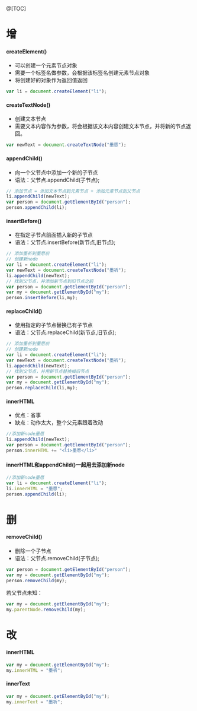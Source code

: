 ﻿@[TOC]
# 增
#### createElement()
- 可以创建一个元素节点对象
- 需要一个标签名做参数，会根据该标签名创建元素节点对象
- 将创建好的对象作为返回值返回
```javascript
var li = document.createElement("li");
```
#### createTextNode()
- 创建文本节点
- 需要文本内容作为参数，将会根据该文本内容创建文本节点，并将新的节点返回。
```javascript
var newText = document.createTextNode("墨愿");
```
#### appendChild()
- 向一个父节点中添加一个新的子节点
- 语法：父节点.appendChild(子节点);
```javascript
// 添加节点 = 添加文本节点到元素节点 + 添加元素节点到父节点
li.appendChild(newText);
var person = document.getElementById("person");
person.appendChild(li);
```
#### insertBefore()
- 在指定子节点前面插入新的子节点
- 语法：父节点.insertBefore(新节点,旧节点);
```javascript
// 添加墨祈到墨愿前
// 创建新node
var li = document.createElement("li");
var newText = document.createTextNode("墨祈");
li.appendChild(newText);
// 找到父节点，并添加新节点到旧节点之前
var person = document.getElementById("person");
var my = document.getElementById("my");
person.insertBefore(li,my);
```

#### replaceChild()
- 使用指定的子节点替换已有子节点
- 语法：父节点.replaceChild(新节点,旧节点);
```javascript
// 添加墨祈到墨愿前
// 创建新node
var li = document.createElement("li");
var newText = document.createTextNode("墨祈");
li.appendChild(newText);
// 找到父节点，并用新节点替换掉旧节点
var person = document.getElementById("person");
var my = document.getElementById("my");
person.replaceChild(li,my);
```

#### innerHTML
- 优点：省事
- 缺点：动作太大，整个父元素跟着改动
```javascript
//添加新node墨愿
li.appendChild(newText);
var person = document.getElementById("person");
person.innerHTML += "<li>墨愿</li>"
```

#### innerHTML和appendChild()一起用去添加新node
```javascript
//添加新node墨愿
var li = document.createElement("li");
li.innerHTML = "墨愿";
person.appendChild(li);
```

# 删
#### removeChild()
- 删除一个子节点
- 语法：父节点.removeChild(子节点);
```javascript
var person = document.getElementById("person");
var my = document.getElementById("my");
person.removeChild(my);
```
若父节点未知：
```javascript
var my = document.getElementById("my");
my.parentNode.removeChild(my);
```
# 改
#### innerHTML
```javascript
var my = document.getElementById("my");
my.innerHTML = "墨祈";
```
#### innerText
```javascript
var my = document.getElementById("my");
my.innerText = "墨祈";
```
